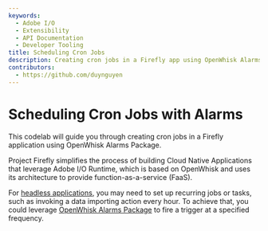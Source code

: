 ```yaml
---
keywords:
  - Adobe I/O
  - Extensibility
  - API Documentation
  - Developer Tooling
title: Scheduling Cron Jobs
description: Creating cron jobs in a Firefly app using OpenWhisk Alarms Package.
contributors: 
  - https://github.com/duynguyen 
---
```


# Scheduling Cron Jobs with Alarms

This codelab will guide you through creating cron jobs in a Firefly application using OpenWhisk Alarms Package. 

Project Firefly simplifies the process of building Cloud Native Applications that leverage Adobe I/O Runtime, which is based on OpenWhisk and uses its architecture to provide function-as-a-service (FaaS). 

For [headless applications](https://github.com/AdobeDocs/project-firefly/blob/master/guides/architecture_overview.md#headless-application), you may need to set up recurring jobs or tasks, such as invoking a data importing action every hour. To achieve that, you could leverage [OpenWhisk Alarms Package](https://github.com/apache/openwhisk-package-alarms) to fire a trigger at a specified frequency. 

